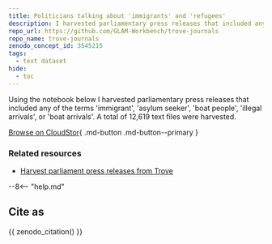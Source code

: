 ```yaml
---
title: Politicians talking about 'immigrants' and 'refugees'
description: I harvested parliamentary press releases that included any of the terms 'immigrant', 'asylum seeker', 'boat people', 'illegal arrivals', or 'boat arrivals'. A total of 12,619 text files were harvested.
repo_url: https://github.com/GLAM-Workbench/trove-journals
repo_name: trove-journals
zenodo_concept_id: 3545215
tags:
  - text dataset
hide:
  - toc
---
```


Using the notebook below I harvested parliamentary press releases that included any of the terms 'immigrant', 'asylum seeker', 'boat people', 'illegal arrivals', or 'boat arrivals'. A total of 12,619 text files were harvested.

[Browse on CloudStor](https://cloudstor.aarnet.edu.au/plus/s/Msoj978Zlrud40g){ .md-button .md-button--primary }

### Related resources

* [Harvest parliament press releases from Trove](harvest-parliament-press-releases.md)

--8<-- "help.md"

## Cite as

{{ zenodo_citation() }}


